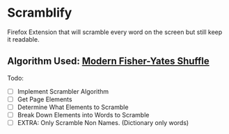 # Scramblify
Firefox Extension that will scramble every word on the screen but still keep it readable.

## Algorithm Used: [Modern Fisher-Yates Shuffle](https://en.wikipedia.org/wiki/Fisher%E2%80%93Yates_shuffle#The_modern_algorithm)

Todo:
- [ ] Implement Scrambler Algorithm
- [ ] Get Page Elements
- [ ] Determine What Elements to Scramble
- [ ] Break Down Elements into Words to Scramble
- [ ] EXTRA: Only Scramble Non Names. (Dictionary only words)